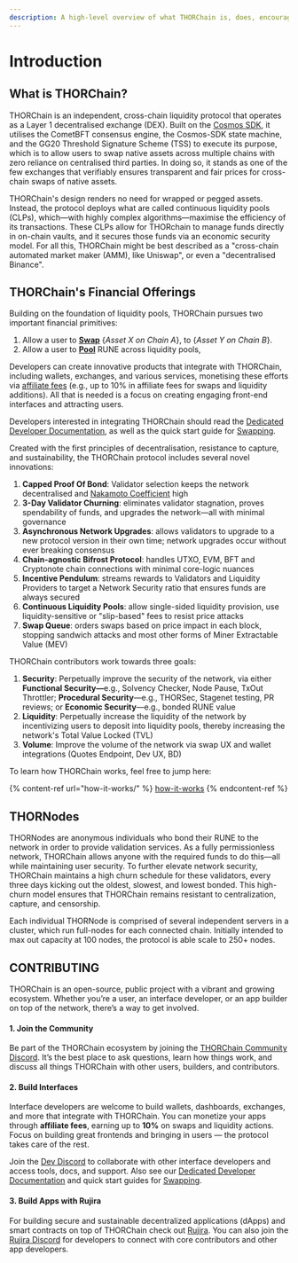 ```yaml
---
description: A high-level overview of what THORChain is, does, encourages, and pursues.
---
```


# Introduction

## What is THORChain?

THORChain is an independent, cross-chain liquidity protocol that operates as a Layer 1 decentralised exchange (DEX). Built on the [Cosmos SDK](https://docs.cosmos.network/v0.52/learn/intro/overview), it utilises the CometBFT consensus engine, the Cosmos-SDK state machine, and the GG20 Threshold Signature Scheme (TSS) to execute its purpose, which is to allow users to swap native assets across multiple chains with zero reliance on centralised third parties. In doing so, it stands as one of the few exchanges that verifiably ensures transparent and fair prices for cross-chain swaps of native assets.

THORChain's design renders no need for wrapped or pegged assets. Instead, the protocol deploys what are called continuous liquidity pools (CLPs), which—with highly complex algorithms—maximise the efficiency of its transactions. These CLPs allow for THORchain to manage funds directly in on-chain vaults, and it secures those funds via an economic security model. For all this, THORChain might be best described as a "cross-chain automated market maker (AMM), like Uniswap", or even a "decentralised Binance".

## THORChain's Financial Offerings

Building on the foundation of liquidity pools, THORChain pursues two important financial primitives:

1. Allow a user to [**Swap**](thorchain-finance/continuous-liquidity-pools.md) {_Asset X on Chain A_}, to {_Asset Y on Chain B_}.
2. Allow a user to [**Pool**](thorchain-finance/runepool.md) RUNE across liquidity pools,

Developers can create innovative products that integrate with THORChain, including wallets, exchanges, and various services, monetising these efforts via [affiliate fees](https://dev.thorchain.org/concepts/fees.html?highlight=aff#affiliate-fee) (e.g., up to 10% in affiliate fees for swaps and liquidity additions). All that is needed is a focus on creating engaging front-end interfaces and attracting users.

Developers interested in integrating THORChain should read the [Dedicated Developer Documentation](https://dev.thorchain.org/), as well as the quick start guide for [Swapping](https://dev.thorchain.org/swap-guide/quickstart-guide.html).

Created with the first principles of decentralisation, resistance to capture, and sustainability, the THORChain protocol includes several novel innovations:

1. **Capped Proof Of Bond**: Validator selection keeps the network decentralised and [Nakamoto Coefficient](https://nakaflow.io/) high
2. **3-Day Validator Churning**: eliminates validator stagnation, proves spendability of funds, and upgrades the network—all with minimal governance
3. **Asynchronous Network Upgrades**: allows validators to upgrade to a new protocol version in their own time; network upgrades occur without ever breaking consensus
4. **Chain-agnostic Bifrost Protocol**: handles UTXO, EVM, BFT and Cryptonote chain connections with minimal core-logic nuances
5. **Incentive Pendulum**: streams rewards to Validators and Liquidity Providers to target a Network Security ratio that ensures funds are always secured
6. **Continuous Liquidity Pools**: allow single-sided liquidity provision, use liquidity-sensitive or "slip-based" fees to resist price attacks
7. **Swap Queue**: orders swaps based on price impact in each block, stopping sandwich attacks and most other forms of Miner Extractable Value (MEV)

THORChain contributors work towards three goals:

1. **Security**: Perpetually improve the security of the network, via either **Functional Security—**&#x65;.g., Solvency Checker, Node Pause, TxOut Throttler; **Procedural Security**—e.g., THORSec, Stagenet testing, PR reviews; or **Economic Security**—e.g., bonded RUNE value
2. **Liquidity**: Perpetually increase the liquidity of the network by incentivizing users to deposit into liquidity pools, thereby increasing the network's Total Value Locked (TVL)
3. **Volume**: Improve the volume of the network via swap UX and wallet integrations (Quotes Endpoint, Dev UX, BD)

To learn how THORChain works, feel free to jump here:&#x20;

{% content-ref url="how-it-works/" %}
[how-it-works](how-it-works/)
{% endcontent-ref %}

## THORNodes

THORNodes are anonymous individuals who bond their RUNE to the network in order to provide validation services. As a fully permissionless network, THORChain allows anyone with the required funds to do this—all while maintaining user security. To further elevate network security, THORChain maintains a high churn schedule for these validators, every three days kicking out the oldest, slowest, and lowest bonded. This high-churn model ensures that THORChain remains resistant to centralization, capture, and censorship.

Each individual THORNode is comprised of several independent servers in a cluster, which run full-nodes for each connected chain. Initially intended to max out capacity at 100 nodes, the protocol is able scale to 250+ nodes.

## CONTRIBUTING

THORChain is an open-source, public project with a vibrant and growing ecosystem. Whether you’re a user, an interface developer, or an app builder on top of the network, there’s a way to get involved.

#### 1. Join the Community

Be part of the THORChain ecosystem by joining the [THORChain Community Discord](https://discord.com/invite/c4EhDZdFMA). It’s the best place to ask questions, learn how things work, and discuss all things THORChain with other users, builders, and contributors.

#### 2. Build Interfaces

Interface developers are welcome to build wallets, dashboards, exchanges, and more that integrate with THORChain. You can monetize your apps through **affiliate fees**, earning up to **10%** on swaps and liquidity actions. Focus on building great frontends and bringing in users — the protocol takes care of the rest.

Join the [Dev Discord](https://discord.gg/u6wMSKHpD4) to collaborate with other interface developers and access tools, docs, and support. Also see our [Dedicated Developer Documentation](https://dev.thorchain.org/) and quick start guides for [Swapping](https://dev.thorchain.org/swap-guide/quickstart-guide.html).

#### 3. Build Apps with Rujira

For building secure and sustainable decentralized applications (dApps) and smart contracts on top of THORChain check out [Rujira](https://docs.rujira.network/developers/getting-started). You can also join the [Rujira Discord](https://discord.gg/XPvsxhWKfb) for developers to connect with core contributors and other app developers.

